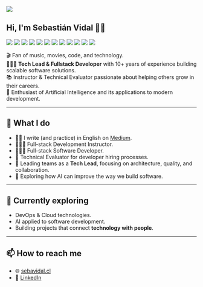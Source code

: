 ![](https://komarev.com/ghpvc/?username=sebavidal10&style=flat&color=blue)

## Hi, I'm Sebastián Vidal 🤘🏻
![](https://img.shields.io/badge/Js-informational?style=flat&logo=javascript&logoColor=white&color=51D04D)
![](https://img.shields.io/badge/Node-informational?style=flat&logo=node.js&logoColor=white&color=51D04D)
![](https://img.shields.io/badge/React-informational?style=flat&logo=react&logoColor=white&color=51D04D)
![](https://img.shields.io/badge/Angular-informational?style=flat&logo=angular&logoColor=white&color=51D04D)
![](https://img.shields.io/badge/Html-informational?style=flat&logo=html5&logoColor=white&color=f57f17)
![](https://img.shields.io/badge/Css-informational?style=flat&logo=css3&logoColor=white&color=ff0000)
![](https://img.shields.io/badge/Ruby-informational?style=flat&logo=ruby&logoColor=white&color=CC342D)
![](https://img.shields.io/badge/RoR-informational?style=flat&logo=ruby-on-rails&logoColor=white&color=CC342D)
![](https://img.shields.io/badge/Php-informational?style=flat&logo=php&logoColor=white&color=8892BF)
![](https://img.shields.io/badge/Laravel-informational?style=flat&logo=laravel&logoColor=white&color=8892BF)
![](https://img.shields.io/badge/Docker-informational?style=flat&logo=docker&logoColor=white&color=1158c7)
![](https://img.shields.io/badge/Git-informational?style=flat&logo=git&logoColor=white&color=8E24AA)

🎬 Fan of music, movies, code, and technology.  
👨🏻‍💻 **Tech Lead & Fullstack Developer** with 10+ years of experience building scalable software solutions.  
📚 Instructor & Technical Evaluator passionate about helping others grow in their careers.  
🤖 Enthusiast of Artificial Intelligence and its applications to modern development.  

---

## 🌱 What I do
- ✍🏻 I write (and practice) in English on [Medium](link-to-your-medium).  
- 👨🏻‍🏫 Full-stack Development Instructor.  
- 🧑🏻‍💻 Full-stack Software Developer.  
- 🧩 Technical Evaluator for developer hiring processes.  
- 🚀 Leading teams as a **Tech Lead**, focusing on architecture, quality, and collaboration.  
- 🤖 Exploring how AI can improve the way we build software.  

---

## 🔭 Currently exploring
- DevOps & Cloud technologies.  
- AI applied to software development.  
- Building projects that connect **technology with people**.  

---

## 📫 How to reach me
- 🌐 [sebavidal.cl](https://sebavidal.cl)  
- 💼 [LinkedIn](https://linkedin.com/in/sebavidal) 
